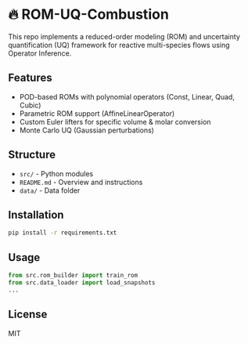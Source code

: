 # 🔥 ROM-UQ-Combustion

This repo implements a reduced-order modeling (ROM) and uncertainty quantification (UQ) framework for reactive multi-species flows using Operator Inference.

## Features

- POD-based ROMs with polynomial operators (Const, Linear, Quad, Cubic)
- Parametric ROM support (AffineLinearOperator)
- Custom Euler lifters for specific volume & molar conversion
- Monte Carlo UQ (Gaussian perturbations)


## Structure

- `src/` - Python modules
- `README.md` - Overview and instructions
- `data/` - Data folder 

## Installation

```bash
pip install -r requirements.txt
```

## Usage

```python
from src.rom_builder import train_rom
from src.data_loader import load_snapshots
...
```

## License

MIT